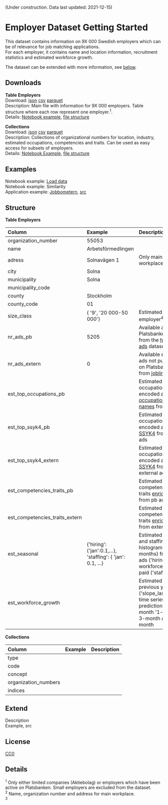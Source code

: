 (Under construction. Data last updated: 2021-12-15)

# Employer Dataset Getting Started

This dataset contains information on 9X 000 Swedish employers which can be of relevance for job matching applications.  
For each employer, it contains name and location information, recruitment statistics and estimated workforce growth.  

The dataset can be extended with more information, see [below](#extend).
 

## Downloads
**Table Employers**  
Download: [json](https://minio.arbetsformedlingen.se/historiska-annonser/X.zip)  [csv](https://minio.arbetsformedlingen.se/historiska-annonser/X_csv.zip)  [parquet](https://minio.arbetsformedlingen.se/historiska-annonser/employer/X3.parquet)  
Description: Main file with information for 9X 000 employers. Table structure where each row represent one employer.<sup>1</sup>.  
Details: [Notebook example](https://colab.research.google.com/drive/1x_Wxtn3V8ow3axOb6N9dZidV9bPbStF4?usp=sharing), [file structure](#structure)

**Collections**  
Download: [json](https://minio.arbetsformedlingen.se/collections.zip) [csv](https://minio.arbetsformedlingen.se/collections_csv.zip) [parquet](https://minio.arbetsformedlingen.se/collections.parquet)  
Description: Collections of organizational numbers for location, industry, estimated occupations, competencies and traits. Can be used as easy access for subsets of employers.  
Details: [Notebook Example](https://colab.research.google.com/drive/1x_Wxtn3V8ow3axOb6N9dZidV9bPbStF4?usp=sharing), [file structure](#structure)

## Examples
Notebook example: [Load data](https://)  
Notebook example: Similarity  
Application example: [Jobbometern](https://test-functions-36r.pages.dev/), [src](https://)  

## Structure
**Table Employers**

| Column |  Example | Description |
|:-|:-|:-| 
| organization_number |55053 | 
| name | Arbetsförmedlingen | 
| adress | Solnavägen 1|  Only main workplace adress
| city  | Solna |
| municipality  | Solna |
| municipality_code  
| county | Stockholm |
| county_code | 01 |
| size_class | { '9', '20 000-50 000'} | Estimated size of employer<sup>4</sup>
| nr_ads_pb | 5205 | Available ads from Platsbanken (pb) from the [historical ads](https://jobtechdev.se/en/products/historical-jobs) dataset
| nr_ads_extern | 0 | Available external ads not published on Platsbanken from [joblinks](https://jobtechdev.se/en/products/ekosystem_foer_annonser)
| est_top_occupations_pb | | Estimated top occupations encoded as [occupation-names](https://jobtechdev.se/en/products/jobtech-taxonomy) from pb
| est_top_ssyk4_pb | | Estimated top occupations encoded as [SSYK4](https://jobtechdev.se/en/products/jobtech-taxonomy) from pb ads
| est_top_ssyk4_extern | | Estimated top occupations encoded as [SSYK4](https://jobtechdev.se/en/products/jobtech-taxonomy) from external ads
| est_competencies_traits_pb | | Estimated competencies and traits [enriched](https://jobtechdev.se/en/products/jobad-enrichments) from pb ads
| est_competencies_traits_extern | | Estimated competencies and traits [enriched](https://jobtechdev.se/en/products/jobad-enrichments) from external ads
| est_seasonal | {'hiring': {'jan':0.1,...}, 'staffing': { 'jan': 0.1, ...} | Estimated hiring and staffing (i.e. histograms over months) from pb ads ('hiring') and workforce taxes paid ('staffing')
| est_workforce_growth | | Estimated growth: previous year ('slope_last_year'), time series prediction 1-month '1-month', 3-month and 12-month

  

**Collections**

| Column | Example | Description |
|:-|:-|:-|
| type | |
| code | |
| concept | |
| organization_numbers| |
| indices | 


## Extend
Description  
Example, src
  


## License
[CC0](https://creativecommons.org/publicdomain/zero/1.0/)

## Details
<sup>1</sup> Only either limited companies (Aktiebolag) or employers which have been active on Platsbanken. Small employers are excluded from the dataset.  
<sup>2</sup> Name, organization number and address for main workplace.  
<sup>3</sup> 
